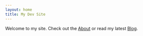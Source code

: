 ```yaml
---
layout: home
title: My Dev Site
---
```


Welcome to my site. Check out the [About](/about.html) or read my latest [Blog](/blog.html).

